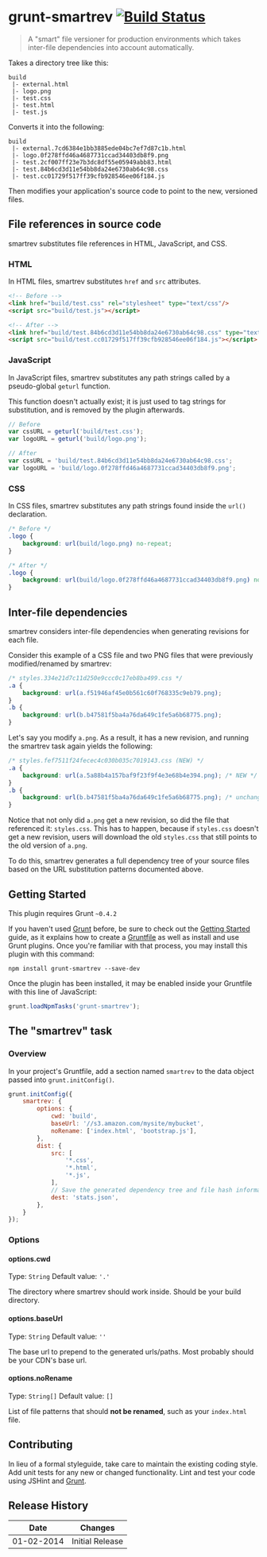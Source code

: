 # grunt-smartrev [![Build Status](https://travis-ci.org/disqus/grunt-smartrev.png?branch=master)](https://travis-ci.org/disqus/grunt-smartrev)

> A "smart" file versioner for production environments which takes inter-file dependencies into account automatically.

Takes a directory tree like this:

```
build
 |- external.html
 |- logo.png
 |- test.css
 |- test.html
 |- test.js
```

Converts it into the following:

```
build
 |- external.7cd6384e1bb3885ede04bc7ef7d87c1b.html
 |- logo.0f278ffd46a4687731ccad34403db8f9.png
 |- test.2cf007ff23e7b3dc8df55e05949abb83.html
 |- test.84b6cd3d11e54bb8da24e6730ab64c98.css
 |- test.cc01729f517ff39cfb928546ee06f184.js
```

Then modifies your application's source code to point to the new, versioned files.

## File references in source code

smartrev substitutes file references in HTML, JavaScript, and CSS.

### HTML

In HTML files, smartrev substitutes `href` and `src` attributes.


```html
<!-- Before -->
<link href="build/test.css" rel="stylesheet" type="text/css"/>
<script src="build/test.js"></script>

<!-- After -->
<link href="build/test.84b6cd3d11e54bb8da24e6730ab64c98.css" type="text/css" rel="stylesheet"/>
<script src="build/test.cc01729f517ff39cfb928546ee06f184.js"></script>
```

### JavaScript

In JavaScript files, smartrev substitutes any path strings called by a pseudo-global `geturl` function.

This function doesn't actually exist; it is just used to tag strings for substitution, and is removed by the plugin afterwards.

```js
// Before
var cssURL = geturl('build/test.css');
var logoURL = geturl('build/logo.png');

// After
var cssURL = 'build/test.84b6cd3d11e54bb8da24e6730ab64c98.css';
var logoURL = 'build/logo.0f278ffd46a4687731ccad34403db8f9.png';
```

### CSS

In CSS files, smartrev substitutes any path strings found inside the `url()` declaration.

```css
/* Before */
.logo {
    background: url(build/logo.png) no-repeat;
}

/* After */
.logo {
    background: url(build/logo.0f278ffd46a4687731ccad34403db8f9.png) no-repeat;
}
```

## Inter-file dependencies

smartrev considers inter-file dependencies when generating revisions for each file.

Consider this example of a CSS file and two PNG files that were previously modified/renamed by smartrev:

```css
/* styles.334e21d7c11d250e9ccc0c17eb8ba499.css */
.a {
    background: url(a.f51946af45e0b561c60f768335c9eb79.png);
}
.b {
    background: url(b.b47581f5ba4a76da649c1fe5a6b68775.png);
}
```

Let's say you modify `a.png`. As a result, it has a new revision, and running the smartrev task again yields the following:

```css
/* styles.fef7511f24fecec4c030b035c7019143.css (NEW) */
.a {
    background: url(a.5a88b4a157baf9f23f9f4e3e68b4e394.png); /* NEW */
}
.b {
    background: url(b.b47581f5ba4a76da649c1fe5a6b68775.png); /* unchanged */
}
```

Notice that not only did `a.png` get a new revision, so did the file that referenced it: `styles.css`. This has to happen, because if `styles.css` doesn't get a new revision, users will download the old `styles.css` that still points to the old version of `a.png`.

To do this, smartrev generates a full dependency tree of your source files based on the URL substitution patterns documented above.

## Getting Started
This plugin requires Grunt `~0.4.2`

If you haven't used [Grunt](http://gruntjs.com/) before, be sure to check out the [Getting Started](http://gruntjs.com/getting-started) guide, as it explains how to create a [Gruntfile](http://gruntjs.com/sample-gruntfile) as well as install and use Grunt plugins. Once you're familiar with that process, you may install this plugin with this command:

```shell
npm install grunt-smartrev --save-dev
```

Once the plugin has been installed, it may be enabled inside your Gruntfile with this line of JavaScript:

```js
grunt.loadNpmTasks('grunt-smartrev');
```

## The "smartrev" task

### Overview
In your project's Gruntfile, add a section named `smartrev` to the data object passed into `grunt.initConfig()`.

```js
grunt.initConfig({
    smartrev: {
        options: {
            cwd: 'build',
            baseUrl: '//s3.amazon.com/mysite/mybucket',
            noRename: ['index.html', 'bootstrap.js'],
        },
        dist: {
            src: [
                '*.css',
                '*.html',
                '*.js',
            ],
            // Save the generated dependency tree and file hash information (optional)
            dest: 'stats.json',
        },
    }
});
```

### Options

#### options.cwd
Type: `String`
Default value: `'.'`

The directory where smartrev should work inside. Should be your build directory.

#### options.baseUrl
Type: `String`
Default value: `''`

The base url to prepend to the generated urls/paths. Most probably should be your CDN's base url.

#### options.noRename
Type: `String[]`
Default value: `[]`

List of file patterns that should **not be renamed**, such as your `index.html` file.

## Contributing
In lieu of a formal styleguide, take care to maintain the existing coding style. Add unit tests for any new or changed functionality. Lint and test your code using JSHint and [Grunt](http://gruntjs.com/).

## Release History

Date       | Changes
-----------|--------
01-02-2014 | Initial Release
